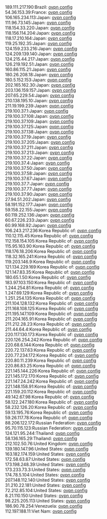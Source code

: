 189.111.217.190:Brazil: [ovpn config](vpn/189_111_217_190.ovpn)  
54.36.153.39:France: [ovpn config](vpn/54_36_153_39.ovpn)  
106.165.234.113:Japan: [ovpn config](vpn/106_165_234_113.ovpn)  
111.96.73.145:Japan: [ovpn config](vpn/111_96_73_145.ovpn)  
118.154.33.220:Japan: [ovpn config](vpn/118_154_33_220.ovpn)  
118.156.114.204:Japan: [ovpn config](vpn/118_156_114_204.ovpn)  
118.17.210.164:Japan: [ovpn config](vpn/118_17_210_164.ovpn)  
119.25.192.35:Japan: [ovpn config](vpn/119_25_192_35.ovpn)  
124.159.233.216:Japan: [ovpn config](vpn/124_159_233_216.ovpn)  
124.209.139.140:Japan: [ovpn config](vpn/124_209_139_140.ovpn)  
124.215.44.217:Japan: [ovpn config](vpn/124_215_44_217.ovpn)  
126.219.192.51:Japan: [ovpn config](vpn/126_219_192_51.ovpn)  
160.86.115.21:Japan: [ovpn config](vpn/160_86_115_21.ovpn)  
180.26.208.18:Japan: [ovpn config](vpn/180_26_208_18.ovpn)  
180.5.152.153:Japan: [ovpn config](vpn/180_5_152_153.ovpn)  
202.165.162.30:Japan: [ovpn config](vpn/202_165_162_30.ovpn)  
203.136.159.157:Japan: [ovpn config](vpn/203_136_159_157.ovpn)  
207.65.229.54:Japan: [ovpn config](vpn/207_65_229_54.ovpn)  
210.138.195.10:Japan: [ovpn config](vpn/210_138_195_10.ovpn)  
211.19.199.239:Japan: [ovpn config](vpn/211_19_199_239.ovpn)  
219.100.37.1:Japan: [ovpn config](vpn/219_100_37_1.ovpn)  
219.100.37.108:Japan: [ovpn config](vpn/219_100_37_108.ovpn)  
219.100.37.109:Japan: [ovpn config](vpn/219_100_37_109.ovpn)  
219.100.37.125:Japan: [ovpn config](vpn/219_100_37_125.ovpn)  
219.100.37.138:Japan: [ovpn config](vpn/219_100_37_138.ovpn)  
219.100.37.19:Japan: [ovpn config](vpn/219_100_37_19.ovpn)  
219.100.37.205:Japan: [ovpn config](vpn/219_100_37_205.ovpn)  
219.100.37.211:Japan: [ovpn config](vpn/219_100_37_211.ovpn)  
219.100.37.213:Japan: [ovpn config](vpn/219_100_37_213.ovpn)  
219.100.37.22:Japan: [ovpn config](vpn/219_100_37_22.ovpn)  
219.100.37.4:Japan: [ovpn config](vpn/219_100_37_4.ovpn)  
219.100.37.50:Japan: [ovpn config](vpn/219_100_37_50.ovpn)  
219.100.37.58:Japan: [ovpn config](vpn/219_100_37_58.ovpn)  
219.100.37.67:Japan: [ovpn config](vpn/219_100_37_67.ovpn)  
219.100.37.7:Japan: [ovpn config](vpn/219_100_37_7.ovpn)  
219.100.37.77:Japan: [ovpn config](vpn/219_100_37_77.ovpn)  
219.100.37.90:Japan: [ovpn config](vpn/219_100_37_90.ovpn)  
27.94.51.202:Japan: [ovpn config](vpn/27_94_51_202.ovpn)  
58.191.152.177:Japan: [ovpn config](vpn/58_191_152_177.ovpn)  
59.158.22.155:Japan: [ovpn config](vpn/59_158_22_155.ovpn)  
60.119.252.136:Japan: [ovpn config](vpn/60_119_252_136.ovpn)  
60.67.226.233:Japan: [ovpn config](vpn/60_67_226_233.ovpn)  
60.99.168.92:Japan: [ovpn config](vpn/60_99_168_92.ovpn)  
106.243.217.236:Korea Republic of: [ovpn config](vpn/106_243_217_236.ovpn)  
110.12.115.45:Korea Republic of: [ovpn config](vpn/110_12_115_45.ovpn)  
112.158.154.105:Korea Republic of: [ovpn config](vpn/112_158_154_105.ovpn)  
115.95.163.90:Korea Republic of: [ovpn config](vpn/115_95_163_90.ovpn)  
118.176.18.206:Korea Republic of: [ovpn config](vpn/118_176_18_206.ovpn)  
118.32.165.241:Korea Republic of: [ovpn config](vpn/118_32_165_241.ovpn)  
119.203.146.9:Korea Republic of: [ovpn config](vpn/119_203_146_9.ovpn)  
121.134.229.169:Korea Republic of: [ovpn config](vpn/121_134_229_169.ovpn)  
121.147.83.35:Korea Republic of: [ovpn config](vpn/121_147_83_35.ovpn)  
180.65.1.50:Korea Republic of: [ovpn config](vpn/180_65_1_50.ovpn)  
183.97.103.150:Korea Republic of: [ovpn config](vpn/183_97_103_150.ovpn)  
1.244.254.81:Korea Republic of: [ovpn config](vpn/1_244_254_81.ovpn)  
1.247.69.129:Korea Republic of: [ovpn config](vpn/1_247_69_129.ovpn)  
1.251.254.135:Korea Republic of: [ovpn config](vpn/1_251_254_135.ovpn)  
211.104.128.132:Korea Republic of: [ovpn config](vpn/211_104_128_132.ovpn)  
211.168.108.125:Korea Republic of: [ovpn config](vpn/211_168_108_125.ovpn)  
211.195.147.109:Korea Republic of: [ovpn config](vpn/211_195_147_109.ovpn)  
211.204.165.91:Korea Republic of: [ovpn config](vpn/211_204_165_91.ovpn)  
211.212.28.23:Korea Republic of: [ovpn config](vpn/211_212_28_23.ovpn)  
211.44.64.4:Korea Republic of: [ovpn config](vpn/211_44_64_4.ovpn)  
220.117.130.173:Korea Republic of: [ovpn config](vpn/220_117_130_173.ovpn)  
220.126.254.242:Korea Republic of: [ovpn config](vpn/220_126_254_242.ovpn)  
220.68.6.144:Korea Republic of: [ovpn config](vpn/220_68_6_144.ovpn)  
220.72.137.63:Korea Republic of: [ovpn config](vpn/220_72_137_63.ovpn)  
220.77.234.172:Korea Republic of: [ovpn config](vpn/220_77_234_172.ovpn)  
220.80.11.239:Korea Republic of: [ovpn config](vpn/220_80_11_239.ovpn)  
220.86.83.25:Korea Republic of: [ovpn config](vpn/220_86_83_25.ovpn)  
221.145.144.226:Korea Republic of: [ovpn config](vpn/221_145_144_226.ovpn)  
221.145.172.170:Korea Republic of: [ovpn config](vpn/221_145_172_170.ovpn)  
221.147.24.242:Korea Republic of: [ovpn config](vpn/221_147_24_242.ovpn)  
221.148.158.91:Korea Republic of: [ovpn config](vpn/221_148_158_91.ovpn)  
221.159.20.112:Korea Republic of: [ovpn config](vpn/221_159_20_112.ovpn)  
49.142.67.98:Korea Republic of: [ovpn config](vpn/49_142_67_98.ovpn)  
58.122.247.180:Korea Republic of: [ovpn config](vpn/58_122_247_180.ovpn)  
58.232.126.20:Korea Republic of: [ovpn config](vpn/58_232_126_20.ovpn)  
59.13.195.76:Korea Republic of: [ovpn config](vpn/59_13_195_76.ovpn)  
59.26.117.78:Korea Republic of: [ovpn config](vpn/59_26_117_78.ovpn)  
88.206.122.172:Russian Federation: [ovpn config](vpn/88_206_122_172.ovpn)  
95.70.115.123:Russian Federation: [ovpn config](vpn/95_70_115_123.ovpn)  
124.121.95.244:Thailand: [ovpn config](vpn/124_121_95_244.ovpn)  
58.136.165.29:Thailand: [ovpn config](vpn/58_136_165_29.ovpn)  
212.102.50.76:United Kingdom: [ovpn config](vpn/212_102_50_76.ovpn)  
139.180.147.96:United States: [ovpn config](vpn/139_180_147_96.ovpn)  
163.182.174.159:United States: [ovpn config](vpn/163_182_174_159.ovpn)  
172.58.63.87:United States: [ovpn config](vpn/172_58_63_87.ovpn)  
173.198.248.39:United States: [ovpn config](vpn/173_198_248_39.ovpn)  
173.233.73.3:United States: [ovpn config](vpn/173_233_73_3.ovpn)  
174.78.5.104:United States: [ovpn config](vpn/174_78_5_104.ovpn)  
207.148.112.140:United States: [ovpn config](vpn/207_148_112_140.ovpn)  
31.210.22.181:United States: [ovpn config](vpn/31_210_22_181.ovpn)  
72.212.85.104:United States: [ovpn config](vpn/72_212_85_104.ovpn)  
8.21.110.150:United States: [ovpn config](vpn/8_21_110_150.ovpn)  
98.225.205.113:United States: [ovpn config](vpn/98_225_205_113.ovpn)  
186.90.78.254:Venezuela: [ovpn config](vpn/186_90_78_254.ovpn)  
112.197.188.11:Viet Nam: [ovpn config](vpn/112_197_188_11.ovpn)  
